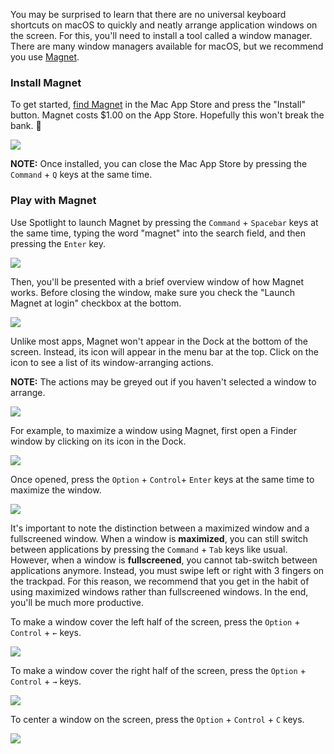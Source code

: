 You may be surprised to learn that there are no universal keyboard shortcuts on macOS to quickly and neatly arrange application windows on the screen. For this, you'll need to install a tool called a window manager. There are many window managers available for macOS, but we recommend you use [Magnet](http://magnet.crowdcafe.com/).

### Install Magnet

To get started, [find Magnet](https://itunes.apple.com/us/app/magnet/id441258766?mt=12) in the Mac App Store and press the "Install" button. Magnet costs $1.00 on the App Store. Hopefully this won't break the bank. 🏦

![](https://students-gschool-production.s3.amazonaws.com/uploads/asset/file/436/Screen_Shot_2016-10-31_at_7.13.10_AM.png)

**NOTE:** Once installed, you can close the Mac App Store by pressing the `Command` + `Q` keys at the same time.

### Play with Magnet

Use Spotlight to launch Magnet by pressing the `Command` + `Spacebar` keys at the same time, typing the word "magnet" into the search field, and then pressing the `Enter` key.

![](https://students-gschool-production.s3.amazonaws.com/uploads/asset/file/447/Screen_Shot_2016-10-31_at_7.22.08_AM.png)

Then, you'll be presented with a brief overview window of how Magnet works. Before closing the window, make sure you check the "Launch Magnet at login" checkbox at the bottom.

![](https://students-gschool-production.s3.amazonaws.com/uploads/asset/file/438/Screen_Shot_2016-10-31_at_7.14.56_AM.png)

Unlike most apps, Magnet won't appear in the Dock at the bottom of the screen. Instead, its icon will appear in the menu bar at the top. Click on the icon to see a list of its window-arranging actions.

**NOTE:** The actions may be greyed out if you haven't selected a window to arrange.

![](https://students-gschool-production.s3.amazonaws.com/uploads/asset/file/441/Screen_Shot_2016-10-31_at_7.22.24_AM.png)

For example, to maximize a window using Magnet, first open a Finder window by clicking on its icon in the Dock.

![](https://students-gschool-production.s3.amazonaws.com/uploads/asset/file/442/Screen_Shot_2016-10-31_at_7.22.45_AM.png)

Once opened, press the `Option` + `Control`+ `Enter` keys at the same time to maximize the window.

![](https://students-gschool-production.s3.amazonaws.com/uploads/asset/file/443/Screen_Shot_2016-10-31_at_7.23.04_AM.png)

It's important to note the distinction between a maximized window and a  fullscreened window. When a window is **maximized**, you can still switch between applications by pressing the `Command` + `Tab` keys like usual. However, when a window is **fullscreened**, you cannot tab-switch between applications anymore. Instead, you must swipe left or right with 3 fingers on the trackpad. For this reason, we recommend that you get in the habit of using maximized windows rather than fullscreened windows. In the end, you'll be much more productive.

To make a window cover the left half of the screen, press the `Option` + `Control` + `←` keys.

![](https://students-gschool-production.s3.amazonaws.com/uploads/asset/file/444/Screen_Shot_2016-10-31_at_7.23.13_AM.png)

To make a window cover the right half of the screen, press the `Option` + `Control` + `→` keys.

![](https://students-gschool-production.s3.amazonaws.com/uploads/asset/file/445/Screen_Shot_2016-10-31_at_7.23.22_AM.png)

To center a window on the screen, press the `Option` + `Control` + `C` keys.

![](https://students-gschool-production.s3.amazonaws.com/uploads/asset/file/446/Screen_Shot_2016-10-31_at_7.23.30_AM.png)
